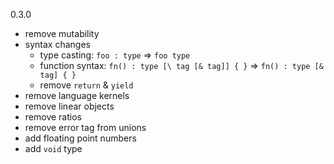 0.3.0
- remove mutability
- syntax changes
    - type casting: `foo : type` => `foo type`
    - function syntax: `fn() : type [\ tag [& tag]] { }` => `fn() : type [& tag] { }`
    - remove `return` & `yield`
- remove language kernels
- remove linear objects
- remove ratios
- remove error tag from unions
- add floating point numbers
- add `void` type
